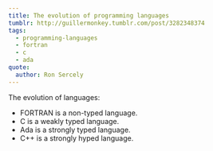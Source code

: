 ```yaml
---
title: The evolution of programming languages
tumblr: http://guillermonkey.tumblr.com/post/3282348374
tags:
  - programming-languages
  - fortran
  - c
  - ada
quote:
  author: Ron Sercely
---
```


The evolution of languages:

* FORTRAN is a non-typed language.
* C is a weakly typed language.
* Ada is a strongly typed language.
* C++ is a strongly hyped language.
